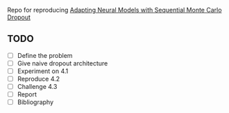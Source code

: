 Repo for reproducing [Adapting Neural Models with Sequential Monte Carlo Dropout
](https://arxiv.org/abs/2210.15779)

## TODO

- [ ] Define the problem
- [ ] Give naive dropout architecture
- [ ] Experiment on 4.1
- [ ] Reproduce 4.2
- [ ] Challenge 4.3
- [ ] Report
- [ ] Bibliography
